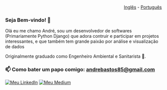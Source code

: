 <p align="right">
  <a href="README.md">Inglês</a> - <a href="README.pt.md">Português</a>  
</p>

### Seja Bem-vindo! 👋

Olá eu me chamo André, sou um desenvolvedor de softwares (Primariamente Python Django) que adora contruir e participar em projetos interessantes, e que também  tem grande paixão por análise e visualização de dados

Originalmente graduado como Engenheiro Ambiental e Sanitarista 🌱.

### 📫 Como bater um papo comigo: andrebastos85@gmail.com

<a href="https://www.linkedin.com/in/andrepombo/" target="_blank"><img alt="Meu LinkedIn" src="https://img.shields.io/badge/-LinkedIn-%230077B5?style=for-the-badge&logo=linkedin&logoColor=white"></a>
<a href="https://medium.com/me/stories/public" target="_blank"><img alt="Meu Medium" src="https://img.shields.io/badge/Medium-12100E?style=for-the-badge&logo=medium&logoColor=white"></a>



